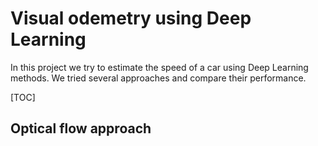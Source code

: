 # Visual odemetry using Deep Learning
In this project we try to estimate the speed of a car using Deep Learning methods. We tried several approaches and compare
their performance.

[TOC]


## Optical flow approach
